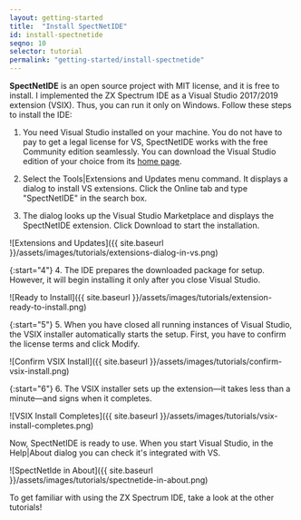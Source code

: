 ```yaml
---
layout: getting-started
title:  "Install SpectNetIDE"
id: install-spectnetide
seqno: 10
selector: tutorial
permalink: "getting-started/install-spectnetide"
---
```


__SpectNetIDE__ is an open source project with MIT license, and it is free to install. I implemented the ZX Spectrum IDE as a Visual Studio 2017/2019 extension (VSIX). Thus, you can run it only on Windows. Follow these steps to install the IDE:

1. You need Visual Studio installed on your machine. You do not have to pay to get a legal license for VS, SpectNetIDE works with the free Community edition seamlessly. You can download the Visual Studio edition of your choice from its [home page](https://visualstudio.microsoft.com/downloads/).

2. Select the Tools\|Extensions and Updates menu command. It displays a dialog to install VS extensions. Click the Online tab and type "SpectNetIDE" in the search box.
  
3. The dialog looks up the Visual Studio Marketplace and displays the SpectNetIDE extension. Click Download to start the installation.

![Extensions and Updates]({{ site.baseurl }}/assets/images/tutorials/extensions-dialog-in-vs.png)

{:start="4"}
4. The IDE prepares the downloaded package for setup. However, it will begin installing it only after you close Visual Studio.

![Ready to Install]({{ site.baseurl }}/assets/images/tutorials/extension-ready-to-install.png)

{:start="5"}
5. When you have closed all running instances of Visual Studio, the VSIX installer automatically starts the setup. First, you have to confirm the license terms and click Modify.

![Confirm VSIX Install]({{ site.baseurl }}/assets/images/tutorials/confirm-vsix-install.png)

{:start="6"}
6. The VSIX installer sets up the extension&mdash;it takes less than a minute&mdash;and signs when it completes.

![VSIX Install Completes]({{ site.baseurl }}/assets/images/tutorials/vsix-install-completes.png)

Now, SpectNetIDE is ready to use. When you start Visual Studio, in the Help\|About dialog you can check it's integrated with VS.

![SpectNetIde in About]({{ site.baseurl }}/assets/images/tutorials/spectnetide-in-about.png)

To get familiar with using the ZX Spectrum IDE, take a look at the other tutorials!

